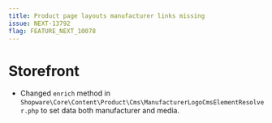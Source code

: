 ```yaml
---
title: Product page layouts manufacturer links missing
issue: NEXT-13792
flag: FEATURE_NEXT_10078
---
```

# Storefront
*  Changed `enrich` method in `Shopware\Core\Content\Product\Cms\ManufacturerLogoCmsElementResolver.php` to set data both manufacturer and media.
